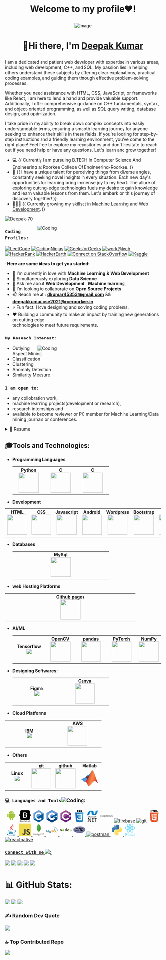 # <p align="center"> Welcome to my profile❤️!

<!--
**Deepak-70/Deepak-70** is a ✨ _special_ ✨ repository because its `README.md` (this file) appears on your GitHub 
<!--![](https://raw.githubusercontent.com/halfrost/halfrost/master/icons/header.png)-->

<!--![](https://user-images.githubusercontent.com/95478989/198955082-6e78ebb5-e1e4-49f9-8d32-6e5af3984dcd.gif)-->
<p align="center">
  <!--<img src="https://png.pngtree.com/thumb_back/fh260/background/20220427/pngtree-business-analysis-and-communication-contemporary-marketing-and-software-for-development-image_1090680.jpg" alt="Image" />-->
	<img src="https://e6dxzbffdh5.exactdn.com/wp-content/uploads/2021/10/09105511/Implementation-of-Django-APScheduler-with-PostgreSQL-thumbnail-2.svg" alt="Image"/>
</p>


# <p align="center">👋Hi there, I'm [Deepak Kumar](https://www.linkedin.com/in/deepak-kumar-188a54253/)
<!--</p><img src="https://github.com/TheDudeThatCode/TheDudeThatCode/blob/master/Assets/Hi.gif" width="19px"><img
src="https://github.com/TheDudeThatCode/TheDudeThatCode/blob/master/Assets/Earth.gif" width="24px"><img src="https://i.gifer.com/origin/9b/9b771f9ff142fe01258dcedbe228c031_w200.webp" width="24px">-->


 I am a dedicated and patient web developer with expertise in various areas, including web development, C++, and SQL. My passion lies in helping others understand these subjects by offering clear explanations, practical coding examples, and guiding them through effective problem-solving processes.

Whether you need assistance with HTML, CSS, JavaScript, or frameworks like React, I am here to lend a hand and provide valuable support. Additionally, I offer comprehensive guidance on C++ fundamentals, syntax, and object-oriented programming, as well as SQL query writing, database design, and optimization.

I take pride in my ability to break down complex concepts into easily understandable terms, ensuring a smooth learning journey for anyone seeking to enhance their skills in these fields. If you're looking for step-by-step instructions and a friendly learning environment, you've come to the right place! Feel free to explore my repositories and don't hesitate to reach out if you need help or have any questions. Let's learn and grow together!


- 💻 {( Currently I am pursuing B.TECH in Computer Science And Engineering at [Roorkee College Of Engineering](https://www.rceroorkee.in/)-Roorkee. )}
- 🧑‍ {(  I have a unique talent for perceiving things from diverse angles, constantly seeking novel insights in every situation. Each new day's opportunities for learning bring immense joy to my heart. The allure of exploring cutting-edge technologies fuels my desire to gain knowledge and learn valuable lessons from them. Let's embark on this journey of discovery together! )}
- 👨🏽‍💻 {( Currently growing my skillset in [Machine Learning](https://www.analyticsvidhya.com/blog/2017/09/common-machine-learning-algorithms/) and [Web Development](https://trainings.internshala.com/web-development-course/). )}

<p align="left"> <img src="https://komarev.com/ghpvc/?username=Deepak-70&label=Profile%20views&color=32CD32&style=flat" alt="Deepak-70" /> </p>
<img align="right" alt="Coding" width="400" src="https://cdn.dribbble.com/users/2646423/screenshots/5507196/computer.gif">

### `Coding Profiles:`
[![LeetCode](https://img.shields.io/badge/-LeetCode-orange?style=flat&amp;labelColor=black&amp;logo=leetcode&amp;logoColor=orange)](https://leetcode.com/Deepak21-25/)
[![CodingNinjas](https://img.shields.io/badge/-CodingNinjas-orange?style=flat&amp;labelColor=white&amp;logo=codingninjas&amp;logoColor=orange)](https://www.codingninjas.com/studio/profile/08623cbe-722e-42ac-b811-132b39218782)
[![GeeksforGeeks](https://img.shields.io/badge/-GeeksforGeeks-darkgreen?style=flat&amp;labelColor=white&amp;logo=geeksforgeeks&amp;logoColor=darkgreen)](https://auth.geeksforgeeks.org/user/dkumarkr7f/?utm_source=geeksforgeeks&utm_medium=my_profile&utm_campaign=auth_user)
[![work@tech](https://img.shields.io/badge/-work@tech-blue?style=flat&amp;labelColor=white&amp;logo=work@tech&amp;logoColor=blue)](https://workat.tech/profile/deepak_tech)
[![HackerRank](https://img.shields.io/badge/-HackerRank-green?style=flat&amp;labelColor=white&amp;logo=hackerrank&amp;logoColor=green)](https://www.hackerrank.com/dkumar45353?hr_r=1)
[![HackerEarth](https://img.shields.io/badge/-HackerEarth-650458?style=flat&amp;labelColor=white&amp;logo=hackerearth&amp;logoColor=650458)](https://www.hackerearth.com/@deepak5691)
[![Connect on StackOverflow](https://img.shields.io/badge/-StackOverflow-FE7A16?style=flat&amp;labelColor=white&amp;logo=StackOverflow&amp;logoColor=FE7A16)](https://stackoverflow.com/users/22302301/deepak-kumar)
[![Kaggle](https://img.shields.io/badge/-Kaggle-blue?style=flat&amp;labelColor=white&amp;logo=kaggle&amp;logoColor=blue)](https://www.kaggle.com/deepak70kumar)

-**Here are some ideas to get you started:**
- 🌱 I’m currently in love with <b>Machine Learning & Web Development</b>
- 🔭 Simultaneously exploring <b>Data Science</b>
- 💬 Ask me about **Web Development** , **Machine learning**, 
- 👯 I’m looking to collaborate on **Open Source Projects**
- 📫 Reach me at : **dkumar45353@gmail.com** && **deepakkumar.cse2021@rceroorkee.in**
- ⚡ Fun fact: I love designing and solving coding problems.
- ❤️ Building a community to make an impact by training new generations on cutting edge \
technologies to meet future requirements.</br>


### `My Reseach Interest:`
<img align="right" alt="Coding" width="400" src="https://cdn.dribbble.com/users/634508/screenshots/2172083/media/863da86eeaed056444be4fc8b02edcdf.gif">

- Outlying Aspect Mining
- Classification
- Clustering
- Anomaly Detection
- Similarity Measure

 ### `I am open to:`


- any collobration work,
- machine learning projects(development or research),
- research internships and
- available to become reviewer or PC member for Machine Learning/Data mining journals or conferences.

<details>
   <summary>📝 Resume</summary>

 ## Education
 <img align="right" alt="Coding" width="450" src="https://encrypted-tbn0.gstatic.com/images?q=tbn:ANd9GcRbvYXryiVkY690b2U1enYB0_-1qSf9FnAnVg&usqp=CAU">

  - 📍 **Uttarakhand Technical University, Dehradun** < 2021-2025 >\
   📖**Bechelor In Technology-< Computer Science And Engineering >**

 - 📍 **+2 High School Shivajinagar,Samastipur** < 2018-2020 >\
   📖**Senior Secondary Schooling-< Intermediate Science >**
 
 - 📍 **+2 High School Shivajinagar,Samastipur** < 2016-2018 >\
   📖**Secondary Schooling**
 
   
   
   
 ## Experience
 -  👨‍💻 **Web Development**------------------------< Training >\
    📆 August,2022 - moment\
    📍 **Intershala** - Roorkee, India
   
 <!---  👨‍💻 **Open Source Contributor**----------------------< Apprenticeship >\
    📆 Feb,2022 - moment\
    📍 **GirlScript Summer of Code** - Maharashtra, India
   
 -  👨‍💻 **Owner**------------------------------------------< Founder >\
    📆 Oct,2020 - moment\
    📍 **Mackph.com** - Roorkee, India-->
   
 -  👨‍💻 **Internshala Student Partner (ISP 34)**-------------< Part Time >\
    📆 may,2023 - Jun,2023\
    📍 **Internshala** - Roorkee, India-->

   </details>


## 🎓Tools and Technologies:
- **Programming Languages**
	<center>
		<table>
			<tbody>
				<tr>
					<td width="25%" align="center">
						<span><strong>Python</strong></span><br/>
						<img height="64px" width="64px" src="https://cdn.svgporn.com/logos/python.svg">
					</td>
					<!--<td width="25%" align="center">
						<span><strong>java</strong></span><br/>
						<img height="64px" width="64px" src="https://cdn.svgporn.com/logos/java.svg">
					</td>-->
					<td width="25%" align="center">
						<span><strong>C</strong></span><br/>
						<img height="64px" width="64px" src="https://cdn.svgporn.com/logos/c.svg">
					</td>
					<td width="25%" align="center">
						<span><strong>C</strong></span><br/>
						<img height="64px" width="64px" src="https://cdn.svgporn.com/logos/c-plusplus.svg">
					</td>
				</tr>
			</tbody>
		</table>
	</center>
- **Development**
<center>
  <table>
    <tbody>
      <tr>
        <td align="center">
          <span><strong>HTML</strong></span><br/>
          <img height="64px" width="64px" src="https://cdn.svgporn.com/logos/html-5.svg">
        </td>
        <td align="center">
          <span><strong>CSS</strong></span><br/>
          <img height="64px" width="64px" src="https://cdn.svgporn.com/logos/css-3.svg">
        </td>
        <td align="center">
          <span><strong>Javascript</strong></span><br/>
          <img height="64px" width="64px" src="https://cdn.svgporn.com/logos/javascript.svg">
        </td>
        <td align="center">
          <span><strong>Android</strong></span><br/>
          <img height="64px" width="64px" src="https://cdn.svgporn.com/logos/android-icon.svg">
        </td>
        <td align="center">
          <span><strong>Wordpress</strong></span><br/>
          <img height="64px" width="64px" src="https://www.vectorlogo.zone/logos/wordpress/wordpress-icon.svg">
        </td>
        <td align="center">
          <span><strong>Bootstrap</strong></span><br/>
          <img height="64px" width="64px" src="https://cdn.svgporn.com/logos/bootstrap.svg">
        </td>
        <td align="center">
          <span><strong>React</strong></span><br/>
          <img height="64px" width="64px" src="https://cdn.svgporn.com/logos/react.svg">
        </td>
        <!--
        <td  align="center">
          <span><strong>Wix</strong></span><br/>
          <img height="64px" width="64px" src="https://www.vectorlogo.zone/logos/wix/wix-icon.svg">
        </td>
        <td align="center">
          <span><strong>TypeScript</strong></span><br/>
          <img height="64px" width="64px" src="https://miro.medium.com/max/828/1*mn6bOs7s6Qbao15PMNRyOA.png">
        </td>
        <td align="center">
          <span><strong>TypeScript</strong></span><br/>
          <img height="64px" width="64px" src="https://angular.io/assets/images/logos/angular/angular.svg">
        </td>-->
      </tr>
    </tbody>
  </table>
</center>

- **Databases**
	<center>
		<table>
			<tbody>
				<tr>
					<td width="25%" align="center">
						<span><strong>MySql</strong></span><br/>
						<img height="64px" width="64px" src="https://www.vectorlogo.zone/logos/mysql/mysql-horizontal.svg">
					<!--</td>
					<td width="25%" align="center">
						<span><strong>Hive</strong></span><br/>
						<img height="64px" width="64px" src="https://www.vectorlogo.zone/logos/apache_hive/apache_hive-icon.svg">
					</td>-->
				</tr>
			</tbody>
		</table>
	</center>
- **web Hosting Platforms**
<center>
  <table>
    <tbody>
      <tr>
        <!--<td width="25%" align="center">
          <span><strong>Heroku</strong></span><br/>
          <img src="https://www.vectorlogo.zone/logos/heroku/heroku-icon.svg">
        </td>
        <td width="25%" align="center">
          <span><strong>Netlify</strong></span><br/>
          <img height="64px" width="64px" src="https://www.vectorlogo.zone/logos/netlify/netlify-icon.svg">
        </td>-->
        <td width="25%" align="center">
          <span><strong>Github pages</strong></span><br/>
          <img height="64px" width="64px" src="https://www.vectorlogo.zone/logos/github/github-icon.svg">
        </td>
        <!--<td width="25%" align="center">
          <span><strong>Vercel</strong></span><br/>
          <img height="64px" width="64px" src="https://github.com/wappalyzer/wappalyzer/blob/master/src/drivers/webextension/images/icons/vercel.svg">
        </td>-->
      </tr>
    </tbody>
  </table>
</center>

- **AI/ML**
	<center>
		<table>
			<tbody>
				<tr>
					<td width="25%" align="center">
						<span><strong>Tensorflow</strong></span><br/>
						<img src="https://www.vectorlogo.zone/logos/tensorflow/tensorflow-ar21.svg">
					</td>
					<td width="25%" align="center">
						<span><strong>OpenCV</strong></span><br/>
						<img height="64px" width="64px" src="https://www.vectorlogo.zone/logos/opencv/opencv-icon.svg">
					</td>
					<td width="25%" align="center">
						<span><strong>pandas</strong></span><br/>
						<img height="64px" width="64px" src="https://cdn.svgporn.com/logos/pandas-icon.svg">
					</td>
     <td width="25%" align="center">
						<span><strong>PyTorch</strong></span><br/>
						<img height="64px" width="64px" src="https://www.vectorlogo.zone/logos/pytorch/pytorch-icon.svg">
					</td>
      <td width="25%" align="center">
						<span><strong>NumPy</strong></span><br/>
						<img height="64px" width="64px" src="https://www.vectorlogo.zone/logos/numpy/numpy-icon.svg">
					</td>
				</tr>
			</tbody>
		</table>
	</center>
- **Designing Softwares:**
	<center>
		<table>
			<tbody>
				<tr>
					<td width="25%" align="center">
						<span><strong>Figma</strong></span><br/>
						<img src="https://www.vectorlogo.zone/logos/figma/figma-icon.svg">
					</td>
					<td width="25%" align="center">
						<span><strong>Canva</strong></span><br/>
						<img height="64px" width="64px" src="https://www.vectorlogo.zone/logos/canva/canva-icon.svg">
					</td>
					</tr>
			</tbody>
		</table>
	</center>
- **Cloud Platforms**
<center>
  <table>
    <tbody>
      <tr>
        <td width="25%" align="center">
          <span><strong>IBM</strong></span><br/>
          <img src="https://www.vectorlogo.zone/logos/ibm_cloud/ibm_cloud-icon.svg">
        </td>
        <td width="25%" align="center">
          <span><strong>AWS</strong></span><br/>
          <img height="64px" width="64px" src="https://www.vectorlogo.zone/logos/amazon_aws/amazon_aws-icon.svg">
        <!--</td>
        <td width="25%" align="center">
          <span><strong>Azure</strong></span><br/>
          <img height="64px" width="64px" src="https://www.vectorlogo.zone/logos/microsoft_azure/microsoft_azure-icon.svg">
        </td>-->
      </tr>
    </tbody>
  </table>
</center>

- **Others**
<center>
  <table>
    <tbody>
      <tr>
        <td width="25%" align="center">
          <span><strong>Linux</strong></span><br/>
          <img src="https://www.vectorlogo.zone/logos/linux/linux-icon.svg">
        </td>
        <td width="25%" align="center">
          <span><strong>git</strong></span><br/>
          <img height="64px" width="64px" src="https://www.vectorlogo.zone/logos/git-scm/git-scm-icon.svg">
        </td>
        <td width="25%" align="center">
          <span><strong>github</strong></span><br/>
          <img height="64px" width="64px" src="https://www.vectorlogo.zone/logos/github/github-tile.svg">
        </td>
        <!--<td width="25%" align="center">
          <span><strong>Bitbucket</strong></span><br/>
          <img height="64px" width="64px" src="https://www.vectorlogo.zone/logos/bitbucket/bitbucket-official.svg">
        </td>
        <td width="25%" align="center">
          <span><strong>Arduino</strong></span><br/>
          <img height="64px" width="64px" src="https://www.vectorlogo.zone/logos/arduino/arduino-icon.svg">
        </td>
        <td width="25%" align="center">
          <span><strong>Flask</strong></span><br/>
          <img height="64px" width="64px" src="https://www.vectorlogo.zone/logos/pocoo_flask/pocoo_flask-icon.svg">
        </td>-->
        <td width="25%" align="center">
          <span><strong>Matlab</strong></span><br/>
          <img height="64px" width="64px" src="https://github.com/devicons/devicon/blob/master/icons/matlab/matlab-original.svg">
        </td>
      </tr>
    </tbody>
  </table>
</center>

   
### `💻 Languages and Tools`<img  alt="Coding" width="35" src="https://user-images.githubusercontent.com/71630336/167283646-f631f134-0457-4760-a2e8-5801d4c6a915.gif">:   
   
<p align="left"> <a href="https://developer.android.com" target="_blank"> <img src="https://raw.githubusercontent.com/devicons/devicon/master/icons/android/android-original-wordmark.svg" alt="android" width="40" height="40"/> </a> <a href="https://getbootstrap.com" target="_blank"> <img src="https://raw.githubusercontent.com/devicons/devicon/master/icons/bootstrap/bootstrap-plain-wordmark.svg" alt="bootstrap" width="40" height="40"/> </a> <a href="https://www.cprogramming.com/" target="_blank"> <img src="https://raw.githubusercontent.com/devicons/devicon/master/icons/c/c-original.svg" alt="c" width="40" height="40"/> </a> <a href="https://www.w3schools.com/cpp/" target="_blank"> <img src="https://raw.githubusercontent.com/devicons/devicon/master/icons/cplusplus/cplusplus-original.svg" alt="cplusplus" width="40" height="40"/> </a> <a href="https://www.w3schools.com/cs/" target="_blank"> <img src="https://raw.githubusercontent.com/devicons/devicon/master/icons/csharp/csharp-original.svg" alt="csharp" width="40" height="40"/> </a> <a href="https://www.w3schools.com/css/" target="_blank"> <img src="https://raw.githubusercontent.com/devicons/devicon/master/icons/css3/css3-original-wordmark.svg" alt="css3" width="40" height="40"/> </a> <a href="https://dotnet.microsoft.com/" target="_blank"> <img src="https://raw.githubusercontent.com/devicons/devicon/master/icons/dot-net/dot-net-original-wordmark.svg" alt="dotnet" width="40" height="40"/> </a> <a href="https://expressjs.com" target="_blank"> <img src="https://raw.githubusercontent.com/devicons/devicon/master/icons/express/express-original-wordmark.svg" alt="express" width="40" height="40"/> </a> <a href="https://firebase.google.com/" target="_blank"> <img src="https://www.vectorlogo.zone/logos/firebase/firebase-icon.svg" alt="firebase" width="40" height="40"/> </a> <a href="https://git-scm.com/" target="_blank"> <img src="https://www.vectorlogo.zone/logos/git-scm/git-scm-icon.svg" alt="git" width="40" height="40"/> </a> <a href="https://www.w3.org/html/" target="_blank"> <img src="https://raw.githubusercontent.com/devicons/devicon/master/icons/html5/html5-original-wordmark.svg" alt="html5" width="40" height="40"/> </a> <a href="https://www.java.com" target="_blank"> <img src="https://raw.githubusercontent.com/devicons/devicon/master/icons/java/java-original.svg" alt="java" width="40" height="40"/> </a> <a href="https://developer.mozilla.org/en-US/docs/Web/JavaScript" target="_blank"> <img src="https://raw.githubusercontent.com/devicons/devicon/master/icons/javascript/javascript-original.svg" alt="javascript" width="40" height="40"/> </a> <a href="https://www.mongodb.com/" target="_blank"> <img src="https://raw.githubusercontent.com/devicons/devicon/master/icons/mongodb/mongodb-original-wordmark.svg" alt="mongodb" width="40" height="40"/> </a> <a href="https://www.mysql.com/" target="_blank"> <img src="https://raw.githubusercontent.com/devicons/devicon/master/icons/mysql/mysql-original-wordmark.svg" alt="mysql" width="40" height="40"/> </a> <a href="https://nodejs.org" target="_blank"> <img src="https://raw.githubusercontent.com/devicons/devicon/master/icons/nodejs/nodejs-original-wordmark.svg" alt="nodejs" width="40" height="40"/> </a> <a href="https://www.php.net" target="_blank"> <img src="https://raw.githubusercontent.com/devicons/devicon/master/icons/php/php-original.svg" alt="php" width="40" height="40"/> </a> <a href="https://postman.com" target="_blank"> <img src="https://www.vectorlogo.zone/logos/getpostman/getpostman-icon.svg" alt="postman" width="40" height="40"/> </a> <a href="https://www.python.org" target="_blank"> <img src="https://raw.githubusercontent.com/devicons/devicon/master/icons/python/python-original.svg" alt="python" width="40" height="40"/> </a> <a href="https://reactjs.org/" target="_blank"> <img src="https://raw.githubusercontent.com/devicons/devicon/master/icons/react/react-original-wordmark.svg" alt="react" width="40" height="40"/> </a> <a href="https://reactnative.dev/" target="_blank"> <img src="https://reactnative.dev/img/header_logo.svg" alt="reactnative" width="40" height="40"/> </a> <a href="https://sass-lang.com" target="_blank"> </p>


 ### `Connect with me` <img src="https://github.com/TheDudeThatCode/TheDudeThatCode/blob/master/Assets/Handshake.gif" height="32px">:

<p align = "center">

[<img src="https://img.shields.io/badge/Kaggle-20BEFF?style=for-the-badge&logo=Kaggle&logoColor=white" />](https://www.kaggle.com/deepak70kumar)
[<img src ="https://img.shields.io/badge/website-%23.svg?&style=for-the-badge&logo=www&logoColor=white%22&color=black">](https://github.com/Deepak-70)
[<img src="https://img.shields.io/badge/Twitter-1DA1F2?style=for-the-badge&logo=twitter&logoColor=white" />](https://twitter.com/home) 
[<img src="https://img.shields.io/badge/linkedin-%230077B5.svg?&style=for-the-badge&logo=linkedin&logoColor=white" />](https://www.linkedin.com/in/deepak-kumar-188a54253/)
[<img src="https://img.shields.io/badge/Instagram-E4405F?style=for-the-badge&logo=instagram&logoColor=white" />](https://instagram.com/d_k_singh77)
</p>

# 📊 GitHub Stats:
![](https://github-readme-stats.vercel.app/api?username=Deepak-70&theme=black&hide_border=false&include_all_commits=false&count_private=false) 
![](https://github-readme-streak-stats.herokuapp.com/?user=Deepak-70&theme=black&hide_border=false) 
![](https://github-readme-stats.vercel.app/api/top-langs/?username=Deepak-70&theme=black&hide_border=false&include_all_commits=false&count_private=false&layout=compact)

### ✍ Random Dev Quote
![](https://quotes-github-readme.vercel.app/api?type=horizontal&theme=gruvbox)

### 🔝 Top Contributed Repo
![](https://github-contributor-stats.vercel.app/api?username=Deepak-70&limit=5&theme=flat&combine_all_yearly_contributions=true)

<!--Here are some ideas to get you started:

- 🔭 I’m currently working on ...
- 🌱 I’m currently learning ...
- 👯 I’m looking to collaborate on ...
- 🤔 I’m looking for help with ...
- 💬 Ask me about ...
- 📫 How to reach me: ...
- 😄 Pronouns: ...
- ⚡ Fun fact: ...-->
